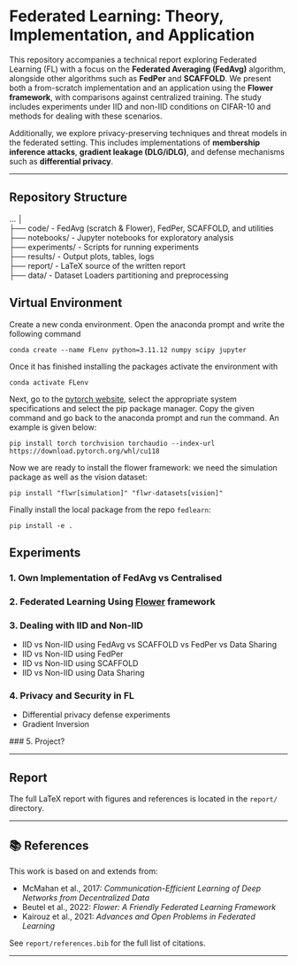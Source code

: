 # Federated Learning: Theory, Implementation, and Application

This repository accompanies a technical report exploring Federated Learning (FL) with a focus on the **Federated Averaging (FedAvg)** algorithm, alongside other algorithms such as **FedPer** and **SCAFFOLD**. We present both a from-scratch implementation and an application using the **Flower framework**, with comparisons against centralized training. The study includes experiments under IID and non-IID conditions on CIFAR-10 and methods for dealing with these scenarios.

Additionally, we explore privacy-preserving techniques and threat models in the federated setting. This includes implementations of **membership inference attacks**, **gradient leakage (DLG/iDLG)**, and defense mechanisms such as **differential privacy**.

---

## Repository Structure

...
│  
├── code/                - FedAvg (scratch & Flower), FedPer, SCAFFOLD, and utilities 
├── notebooks/           - Jupyter notebooks for exploratory analysis  
├── experiments/         - Scripts for running experiments  
├── results/             - Output plots, tables, logs  
├── report/              - LaTeX source of the written report  
├── data/                - Dataset Loaders partitioning and preprocessing  

## Virtual Environment

Create a new conda environment. Open the anaconda prompt and write the following command
```
conda create --name FLenv python=3.11.12 numpy scipy jupyter
```
Once it has finished installing the packages activate the environment with
```
conda activate FLenv
```
Next, go to the [pytorch website](https://pytorch.org/get-started/locally/), select the appropriate system specifications and select the pip package manager. Copy the given command and go back to the anaconda prompt and run the command. An example is given below:
```
pip install torch torchvision torchaudio --index-url https://download.pytorch.org/whl/cu118

```
Now we are ready to install the flower framework: we need the simulation package as well as the vision dataset:
```
pip install "flwr[simulation]" "flwr-datasets[vision]"
```

Finally install the local package from the repo ```fedlearn```:
```
pip install -e .
```

## Experiments

### 1. Own Implementation of FedAvg vs Centralised

### 2. Federated Learning Using [Flower](https://flower.dev) framework

### 3. Dealing with IID and Non-IID
  - IID vs Non-IID using FedAvg vs SCAFFOLD vs FedPer vs Data Sharing 
  - IID vs Non-IID using FedPer 
  - IID vs Non-IID using SCAFFOLD 
  - IID vs Non-IID using Data Sharing 

### 4. Privacy and Security in FL
  - Differential privacy defense experiments
  - Gradient Inversion

### 5. Project?

---

## Report

The full LaTeX report with figures and references is located in the `report/` directory.

---

## 📚 References

This work is based on and extends from:
- McMahan et al., 2017: *Communication-Efficient Learning of Deep Networks from Decentralized Data*
- Beutel et al., 2022: *Flower: A Friendly Federated Learning Framework*
- Kairouz et al., 2021: *Advances and Open Problems in Federated Learning*

See `report/references.bib` for the full list of citations.

---

